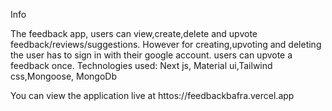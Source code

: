 Info

The feedback app, users can view,create,delete and upvote feedback/reviews/suggestions. However for creating,upvoting and deleting the user has to sign in with their google account. users can upvote a feedback once.
Technologies used: Next js, Material ui,Tailwind css,Mongoose, MongoDb

You can view the application live at httos://feedbackbafra.vercel.app


